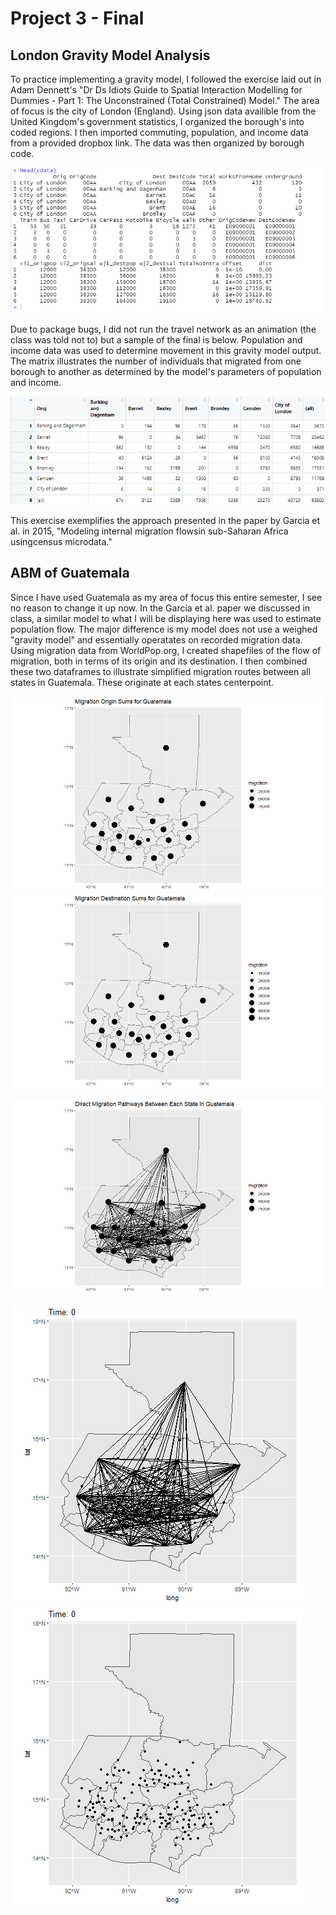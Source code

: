 # Project 3 - Final
  
## London Gravity Model Analysis

To practice implementing a gravity model, I followed the exercise laid out in Adam Dennett's "Dr Ds Idiots Guide to Spatial Interaction Modelling for Dummies - Part 1: The Unconstrained (Total Constrained) Model." The area of focus is the city of London (England). Using json data availible from the United Kingdom's government statistics, I organized the borough's into coded regions. I then imported commuting, population, and income data from a provided dropbox link. The data was then organized by borough code.

![](cdata_head.png)

Due to package bugs, I did not run the travel network as an animation (the class was told not to) but a sample of the final is below. Population and income data was used to determine movement in this gravity model output. The matrix illustrates the number of individuals that migrated from one borough to another as determined by the model's parameters of population and income.

![](london_matrix.png)

This exercise exemplifies the approach presented in the paper by Garcia et al. in 2015, "Modeling internal migration flowsin sub-Saharan Africa usingcensus microdata."

## ABM of Guatemala

Since I have used Guatemala as my area of focus this entire semester, I see no reason to change it up now. In the Garcia et al. paper we discussed in class, a similar model to what I will be displaying here was used to estimate population flow. The major difference is my model does not use a weighed "gravity model" and essentially operatates on recorded migration data. Using migration data from WorldPop.org, I created shapefiles of the flow of migration, both in terms of its origin and its destination. I then combined these two dataframes to illustrate simplified migration routes between all states in Guatemala. These originate at each states centerpoint.

![](origins.png)![](destinatinos.png)

![](od_lines.png)



![](abm.gif) ![](abm_nls.gif)
